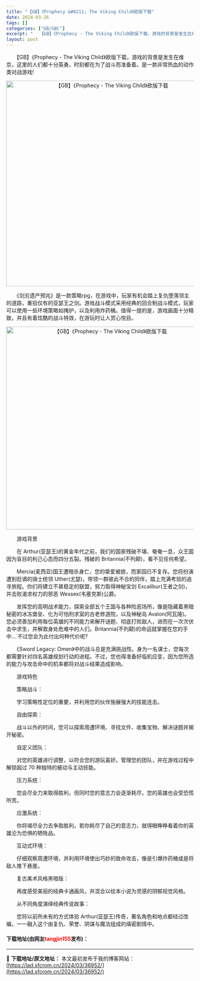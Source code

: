 ```yaml
---
title: "【GB】《Prophecy &#8211; The Viking Child》欧版下载"
date: 2024-03-26
tags: []
categories: ["GB/GBC"]
excerpt: "　　【GB】《Prophecy - The Viking Child》欧版下载，游戏的背景是发生在维京，这里的人们都十分英勇，时刻都在为了战斗而准备着。是一款非常热血的动作类对战游戏! 　　《剑刃遗产预兆》是一款策略rpg，在游戏中，玩家有机会踏上复仇堕落领主的道路，重拾仅有的亚瑟王之剑。游戏战斗模&hellip;"
layout: post
---
```


 <p>　　【GB】《Prophecy - The Viking Child》欧版下载，游戏的背景是发生在维京，这里的人们都十分英勇，时刻都在为了战斗而准备着。是一款非常热血的动作类对战游戏!</p> <p align="center"><img align="" border="0" src="https://lad.sfcrom.cn/wp-content/uploads/2024/03/20240326_66028316cc114.png" width="552" alt="【GB】《Prophecy - The Viking Child》欧版下载" /></p> <p>　　《剑刃遗产预兆》是一款策略rpg，在游戏中，玩家有机会踏上复仇堕落领主的道路，重拾仅有的亚瑟王之剑。游戏战斗模式采用经典的回合制战斗模式，玩家可以使用一些环境策略如掩护，以及利用炸药桶。值得一提的是，游戏画面十分精致，并且有着炫酷的战斗特效，在游玩时让人赏心悦目。</p> <p align="center"><img align="" border="0" src="https://lad.sfcrom.cn/wp-content/uploads/2024/03/20240326_660283180df84.png" width="545" alt="【GB】《Prophecy - The Viking Child》欧版下载" /></p> <p>　　游戏背景</p> <p>　　在 Arthur(亚瑟王)的黄金年代之前，我们的国家残破不堪、奄奄一息，众王国因为盲目的利己心态而四分五裂。残破的 Britannia(不列颠)，看不见任何希望。</p> <p>　　Mercia(麦西亚)国王遭暗杀身亡，您的挚爱被掳，而家园已不复存。您将扮演遭到贬谪的骑士统领 Uther(尤瑟)，带领一群彼此不合的同伴，踏上充满考验的追寻旅程。你们将建立不甚稳定的联盟，努力取得神秘宝剑 Excalibur(王者之剑)，并击败渴求权力的邪恶 Wessex(韦塞克斯)公爵。</p> <p>　　发挥您的高明战术能力，探索全部五个王国与各种险恶场所，像是隐藏着黑暗秘密的冰冻堡垒、化为可怕刑求室的古老修道院，以及神秘岛 Avalon(阿瓦隆)。您必须善加利用每位英雄的不同能力来解开谜题、彻底打败敌人，进而在一次次伏击中求生，并解救身处危难中的人们。Britannia(不列颠)的命运就掌握在您的手中... 不过您会为此付出何种代价呢?</p> <p>　　《Sword Legacy: Omen》中的战斗总是充满挑战性。身为一名谋士，您每次都需要针对四名英雄规划行动的进程。不过，您也得准备好临机应变，因为您所选的能力与攻击命中的机率都将对战斗结果造成影响。</p> <p>　　游戏特色</p> <p>　　策略战斗：</p> <p>　　学习策略性定位的重要，并利用您的伙伴施展强大的技能连击。</p> <p>　　自由探索：</p> <p>　　战斗以外的时间，您可以探索周遭环境、寻找文件、收集宝物、解决谜题并揭开秘密。</p> <p>　　自定义团队：</p> <p>　　对您的英雄进行调整，以符合您的游玩喜好。管理您的团队，并在游戏过程中解锁超过 70 种独特的被动与主动技能。</p> <p>　　压力系统：</p> <p>　　您会尽全力来取得胜利，但同时您的意志力会逐渐耗尽，您的英雄也会受恐慌所苦。</p> <p>　　应激系统：</p> <p>　　你将竭尽全力去争取胜利，若你耗尽了自己的意志力，就得眼睁睁看着你的英雄沦为恐惧的牺牲品。</p> <p>　　互动式环境：</p> <p>　　仔细观察周遭环境，并利用环境使出巧妙的致命攻击，像是引爆炸药桶或是将敌人推下悬崖。</p> <p>　　复古美术风格黑暗版：</p> <p>　　再度感受美丽的经典卡通画风，并混合以绘本小说为灵感的阴郁视觉风格。</p> <p>　　从不同角度演绎经典传说故事：</p> <p>　　您将以前所未有的方式体验 Arthur(亚瑟王)传奇，著名角色和地点都经过改编，一一融入这个由复仇、荣誉、阴谋与魔法组成的缜密剧情中。</p> <p><h4>下载地址(由网友<font color="red">tangjin155</font>发布)：</h4></p> 

---
📖 **下载地址/原文地址：** 本文最初发布于我的博客网站：[https://lad.sfcrom.cn/2024/03/36952/](https://lad.sfcrom.cn/2024/03/36952/)
